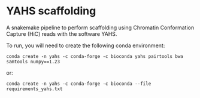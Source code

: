 # YAHS scaffolding

A snakemake pipeline to perform scaffolding using Chromatin Conformation Capture (HiC) reads with the software YAHS.

To run, you will need to create the following conda environment:

`conda create -n yahs -c conda-forge -c bioconda yahs pairtools bwa samtools numpy==1.23`

or:

`conda create -n yahs -c conda-forge -c bioconda --file requirements_yahs.txt`


